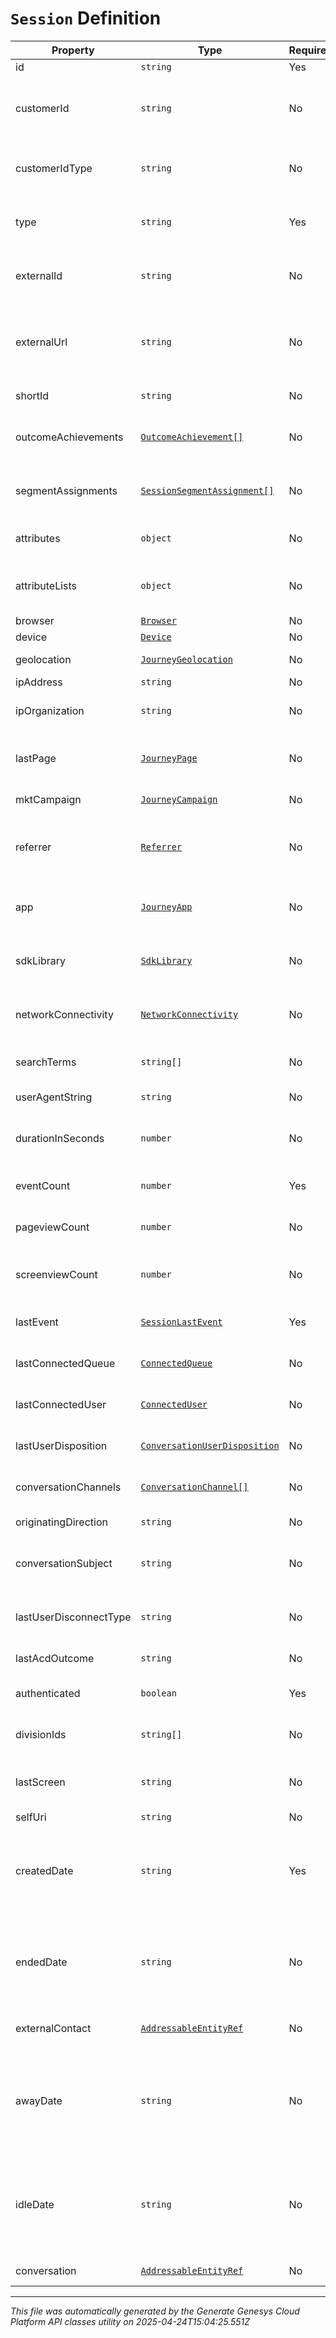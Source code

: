 # `Session` Definition

| Property | Type | Required | Description |
|----------|------|----------|-------------|
| id | `string` | Yes | The ID of the session. |
| customerId | `string` | No | Primary identifier of the customer in the source where the events for the session originate from. |
| customerIdType | `string` | No | Type of source customer identifier (e.g. cookie, email, phone). |
| type | `string` | Yes | Session types indicate the type or category of sessions (e.g. web, app). |
| externalId | `string` | No | Unique identifier in the external system where the events for the session originate from. |
| externalUrl | `string` | No | A URL that identifies an external system-of-record resource that may have more detailed information on the session. |
| shortId | `string` | No | Shortened numeric identifier of 4-6 digits. |
| outcomeAchievements | [`OutcomeAchievement[]`](outcomeachievement-definition.md) | No | List of the outcome achievements by the customer in this session. |
| segmentAssignments | [`SessionSegmentAssignment[]`](sessionsegmentassignment-definition.md) | No | List of the segment assignments to the customer in this session. |
| attributes | `object` | No | Attributes projected from the session's event stream. |
| attributeLists | `object` | No | List-type attributes projected from the session's event stream. |
| browser | [`Browser`](browser-definition.md) | No | Customer's browser. |
| device | [`Device`](device-definition.md) | No | Customer's device. |
| geolocation | [`JourneyGeolocation`](journeygeolocation-definition.md) | No | Customer's geolocation. |
| ipAddress | `string` | No | Customer's IP address. |
| ipOrganization | `string` | No | Customer's IP-based organization or ISP name. |
| lastPage | [`JourneyPage`](journeypage-definition.md) | No | The webpage where the customer's last web interaction occurred. |
| mktCampaign | [`JourneyCampaign`](journeycampaign-definition.md) | No | Marketing / traffic source information. |
| referrer | [`Referrer`](referrer-definition.md) | No | Identifies the page URL that originally generated the request for the current page being viewed. |
| app | [`JourneyApp`](journeyapp-definition.md) | No | Application that the customer is interacting with (for app sessions). |
| sdkLibrary | [`SdkLibrary`](sdklibrary-definition.md) | No | SDK library used to generate the events for the session (for app and web sessions). |
| networkConnectivity | [`NetworkConnectivity`](networkconnectivity-definition.md) | No | Information relating to the device's network connectivity (for app sessions). |
| searchTerms | `string[]` | No | Search terms associated with the session. |
| userAgentString | `string` | No | String identifying the user agent. |
| durationInSeconds | `number` | No | Indicates how long the session has been active (valid for an individual device). |
| eventCount | `number` | Yes | The count of all events performed during the session. |
| pageviewCount | `number` | No | The count of all pageviews performed during the session. |
| screenviewCount | `number` | No | The count of all screenviews performed during the session. |
| lastEvent | [`SessionLastEvent`](sessionlastevent-definition.md) | Yes | Information about the most recent event in this session. |
| lastConnectedQueue | [`ConnectedQueue`](connectedqueue-definition.md) | No | The last queue connected to this session. |
| lastConnectedUser | [`ConnectedUser`](connecteduser-definition.md) | No | The last user connected to this session. |
| lastUserDisposition | [`ConversationUserDisposition`](conversationuserdisposition-definition.md) | No | The last user disposition connected to this session. |
| conversationChannels | [`ConversationChannel[]`](conversationchannel-definition.md) | No | Represents the channels used for this conversation. |
| originatingDirection | `string` | No | The original direction of the conversation. |
| conversationSubject | `string` | No | The subject for the conversation, for example an email subject. |
| lastUserDisconnectType | `string` | No | Disconnect reason for the last user connected to the conversation. |
| lastAcdOutcome | `string` | No | Last ACD outcome for the conversation. |
| authenticated | `boolean` | Yes | Indicates whether or not the session is authenticated. |
| divisionIds | `string[]` | No | List of division IDs associated with the session. |
| lastScreen | `string` | No | The app screen name where the customer's last app interaction occurred. |
| selfUri | `string` | No | The URI for this object |
| createdDate | `string` | Yes | Timestamp indicating when the session was created. Date time is represented as an ISO-8601 string. For example: yyyy-MM-ddTHH:mm:ss[.mmm]Z |
| endedDate | `string` | No | Timestamp indicating when the session was ended. Date time is represented as an ISO-8601 string. For example: yyyy-MM-ddTHH:mm:ss[.mmm]Z |
| externalContact | [`AddressableEntityRef`](addressableentityref-definition.md) | No | The external contact associated with this session. |
| awayDate | `string` | No | Timestamp indicating when the visitor should be considered as away. Date time is represented as an ISO-8601 string. For example: yyyy-MM-ddTHH:mm:ss[.mmm]Z |
| idleDate | `string` | No | Timestamp indicating when the visitor should be considered as idle. Date time is represented as an ISO-8601 string. For example: yyyy-MM-ddTHH:mm:ss[.mmm]Z |
| conversation | [`AddressableEntityRef`](addressableentityref-definition.md) | No | The conversation for this session. |

---

*This file was automatically generated by the Generate Genesys Cloud Platform API classes utility on 2025-04-24T15:04:25.551Z*